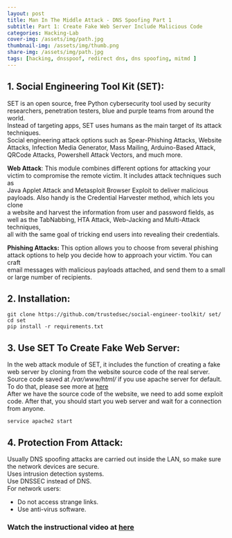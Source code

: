 ```yaml
---
layout: post
title: Man In The Middle Attack - DNS Spoofing Part 1   
subtitle: Part 1: Create Fake Web Server Include Malicious Code
categories: Hacking-Lab
cover-img: /assets/img/path.jpg
thumbnail-img: /assets/img/thumb.png
share-img: /assets/img/path.jpg
tags: [hacking, dnsspoof, redirect dns, dns spoofing, mitmd ]
---
```



## 1. Social Engineering Tool Kit (SET): 

SET is an open source, free Python cybersecurity tool used by security researchers, penetration testers, blue and purple teams from around the world.  
Instead of targeting apps, SET uses humans as the main target of its attack techniques.  
Social engineering attack options such as Spear-Phishing Attacks, Website Attacks, Infection Media Generator, Mass Mailing, Arduino-Based Attack,  
QRCode Attacks, Powershell Attack Vectors, and much more.  

**Web Attack**: This module combines different options for attacking your victim to compromise the remote victim. It includes attack techniques such as  
Java Applet Attack and Metasploit Browser Exploit to deliver malicious payloads. Also handy is the Credential Harvester method, which lets you clone   
a website and harvest the information from user and password fields, as well as the TabNabbing, HTA Attack, Web-Jacking and Multi-Attack techniques,   
all with the same goal of tricking end users into revealing their credentials.  

**Phishing Attacks:** This option allows you to choose from several phishing attack options to help you decide how to approach your victim. You can craft  
email messages with malicious payloads attached, and send them to a small or large number of recipients.  

## 2. Installation:  

```
git clone https://github.com/trustedsec/social-engineer-toolkit/ set/
cd set
pip install -r requirements.txt  
```  

## 3. Use SET To Create Fake Web Server:  

In the web attack module of SET, it includes the function of creating a fake web server by cloning from the website source code of the real server.   
Source code saved at */var/www/html/* if you use apache server for default. To do that, please see more at [here](https://www.youtube.com/watch?v=l_vpr0TS5_E)  
After we have the source code of the website, we need to add some exploit code. After that, you should start you web server and wait for a connection from anyone.  
```
service apache2 start 
```  

## 4. Protection From Attack:  

Usually DNS spoofing attacks are carried out inside the LAN, so make sure the network devices are secure.  
Uses intrusion detection systems.  
Use DNSSEC instead of DNS.  
For network users:  
* Do not access strange links.  
* Use anti-virus software.  

### Watch the instructional video at [here](https://www.youtube.com/watch?v=LM_wO-42qS0)

